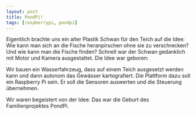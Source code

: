```yaml
---
layout: post
title: PondPi!
tags: [raspberrypi, pondpi]
---
```


Eigentlich brachte uns ein alter Plastik Schwan für den Teich auf die Idee: Wie kann man sich an die Fische heranpirschen ohne sie zu verschrecken? Und wie kann man die Fische finden? Schnell war der Schwan gedanklich mit Motor und Kamera ausgestattet. Die Idee war geboren:

Wir bauen ein Wasserfahrzeug, dass auf einem Teich ausgesetzt werden kann und dann autonom das Gewässer kartografiert. Die Plattform dazu soll ein Raspberry Pi sein. Er soll die Sensoren auswerten und die Steuerung übernehmen.

Wir waren begeistert von der Idee. Das war die Geburt des Familienprojektes PondPi.
